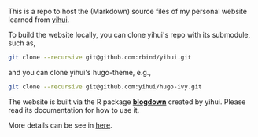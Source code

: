 This is a repo to host the (Markdown) source files of my personal website learned from [yihui](https://yihui.org/cn/about/).


To build the website locally, you can clone yihui's repo with its submodule, such as,
```bash
git clone --recursive git@github.com:rbind/yihui.git
```
and you can clone yihui's hugo-theme, e.g.,
```bash
git clone --recursive git@github.com:yihui/hugo-ivy.git
```

The website is built via the R package [**blogdown**](https://github.com/rstudio/blogdown) created by yihui. Please read its documentation for how to use it.

More details can be see in [here](https://github.com/rbind/yihui).

